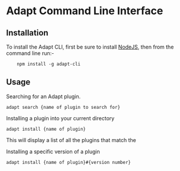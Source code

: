 Adapt Command Line Interface
============================

Installation
------------

To install the Adapt CLI, first be sure to install [NodeJS](http://nodejs.org), then from the command line run:-


		npm install -g adapt-cli


Usage
-----


Searching for an Adapt plugin.

	adapt search {name of plugin to search for}


Installing a plugin into your current directory

	adapt install {name of plugin}

This will display a list of all the plugins that match the 

Installing a specific version of a plugin

	adapt install {name of plugin}#{version number}